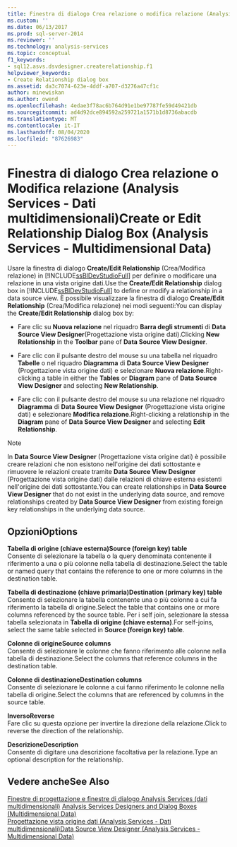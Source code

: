 ```yaml
---
title: Finestra di dialogo Crea relazione o modifica relazione (Analysis Services-Dati multidimensionali) | Microsoft Docs
ms.custom: ''
ms.date: 06/13/2017
ms.prod: sql-server-2014
ms.reviewer: ''
ms.technology: analysis-services
ms.topic: conceptual
f1_keywords:
- sql12.asvs.dsvdesigner.createrelationship.f1
helpviewer_keywords:
- Create Relationship dialog box
ms.assetid: da3c7074-623e-4ddf-a707-d3276a47cf1c
author: minewiskan
ms.author: owend
ms.openlocfilehash: 4edae3f78ac6b764d91e1be97787fe59d49421db
ms.sourcegitcommit: ad4d92dce894592a259721a1571b1d8736abacdb
ms.translationtype: MT
ms.contentlocale: it-IT
ms.lasthandoff: 08/04/2020
ms.locfileid: "87626983"
---
```

# <a name="create-or-edit-relationship-dialog-box-analysis-services---multidimensional-data"></a><span data-ttu-id="3509c-102">Finestra di dialogo Crea relazione o Modifica relazione (Analysis Services - Dati multidimensionali)</span><span class="sxs-lookup"><span data-stu-id="3509c-102">Create or Edit Relationship Dialog Box (Analysis Services - Multidimensional Data)</span></span>
  <span data-ttu-id="3509c-103">Usare la finestra di dialogo **Create/Edit Relationship** (Crea/Modifica relazione) in [!INCLUDE[ssBIDevStudioFull](../includes/ssbidevstudiofull-md.md)] per definire o modificare una relazione in una vista origine dati.</span><span class="sxs-lookup"><span data-stu-id="3509c-103">Use the **Create/Edit Relationship** dialog box in [!INCLUDE[ssBIDevStudioFull](../includes/ssbidevstudiofull-md.md)] to define or modify a relationship in a data source view.</span></span> <span data-ttu-id="3509c-104">È possibile visualizzare la finestra di dialogo **Create/Edit Relationship** (Crea/Modifica relazione) nei modi seguenti:</span><span class="sxs-lookup"><span data-stu-id="3509c-104">You can display the **Create/Edit Relationship** dialog box by:</span></span>  
  
-   <span data-ttu-id="3509c-105">Fare clic su **Nuova relazione** nel riquadro **Barra degli strumenti** di **Data Source View Designer**(Progettazione vista origine dati).</span><span class="sxs-lookup"><span data-stu-id="3509c-105">Clicking **New Relationship** in the **Toolbar** pane of **Data Source View Designer**.</span></span>  
  
-   <span data-ttu-id="3509c-106">Fare clic con il pulsante destro del mouse su una tabella nel riquadro **Tabelle** o nel riquadro **Diagramma** di **Data Source View Designer** (Progettazione vista origine dati) e selezionare **Nuova relazione**.</span><span class="sxs-lookup"><span data-stu-id="3509c-106">Right-clicking a table in either the **Tables** or **Diagram** pane of **Data Source View Designer** and selecting **New Relationship**.</span></span>  
  
-   <span data-ttu-id="3509c-107">Fare clic con il pulsante destro del mouse su una relazione nel riquadro **Diagramma** di **Data Source View Designer** (Progettazione vista origine dati) e selezionare **Modifica relazione**.</span><span class="sxs-lookup"><span data-stu-id="3509c-107">Right-clicking a relationship in the **Diagram** pane of **Data Source View Designer** and selecting **Edit Relationship**.</span></span>  
  
> [!NOTE]  
>  <span data-ttu-id="3509c-108">In **Data Source View Designer** (Progettazione vista origine dati) è possibile creare relazioni che non esistono nell'origine dei dati sottostante e rimuovere le relazioni create tramite **Data Source View Designer** (Progettazione vista origine dati) dalle relazioni di chiave esterna esistenti nell'origine dei dati sottostante.</span><span class="sxs-lookup"><span data-stu-id="3509c-108">You can create relationships in **Data Source View Designer** that do not exist in the underlying data source, and remove relationships created by **Data Source View Designer** from existing foreign key relationships in the underlying data source.</span></span>  
  
## <a name="options"></a><span data-ttu-id="3509c-109">Opzioni</span><span class="sxs-lookup"><span data-stu-id="3509c-109">Options</span></span>  
 <span data-ttu-id="3509c-110">**Tabella di origine (chiave esterna)**</span><span class="sxs-lookup"><span data-stu-id="3509c-110">**Source (foreign key) table**</span></span>  
 <span data-ttu-id="3509c-111">Consente di selezionare la tabella o la query denominata contenente il riferimento a una o più colonne nella tabella di destinazione.</span><span class="sxs-lookup"><span data-stu-id="3509c-111">Select the table or named query that contains the reference to one or more columns in the destination table.</span></span>  
  
 <span data-ttu-id="3509c-112">**Tabella di destinazione (chiave primaria)**</span><span class="sxs-lookup"><span data-stu-id="3509c-112">**Destination (primary key) table**</span></span>  
 <span data-ttu-id="3509c-113">Consente di selezionare la tabella contenente una o più colonne a cui fa riferimento la tabella di origine.</span><span class="sxs-lookup"><span data-stu-id="3509c-113">Select the table that contains one or more columns referenced by the source table.</span></span> <span data-ttu-id="3509c-114">Per i self join, selezionare la stessa tabella selezionata in **Tabella di origine (chiave esterna)**.</span><span class="sxs-lookup"><span data-stu-id="3509c-114">For self-joins, select the same table selected in **Source (foreign key) table**.</span></span>  
  
 <span data-ttu-id="3509c-115">**Colonne di origine**</span><span class="sxs-lookup"><span data-stu-id="3509c-115">**Source columns**</span></span>  
 <span data-ttu-id="3509c-116">Consente di selezionare le colonne che fanno riferimento alle colonne nella tabella di destinazione.</span><span class="sxs-lookup"><span data-stu-id="3509c-116">Select the columns that reference columns in the destination table.</span></span>  
  
 <span data-ttu-id="3509c-117">**Colonne di destinazione**</span><span class="sxs-lookup"><span data-stu-id="3509c-117">**Destination columns**</span></span>  
 <span data-ttu-id="3509c-118">Consente di selezionare le colonne a cui fanno riferimento le colonne nella tabella di origine.</span><span class="sxs-lookup"><span data-stu-id="3509c-118">Select the columns that are referenced by columns in the source table.</span></span>  
  
 <span data-ttu-id="3509c-119">**Inverso**</span><span class="sxs-lookup"><span data-stu-id="3509c-119">**Reverse**</span></span>  
 <span data-ttu-id="3509c-120">Fare clic su questa opzione per invertire la direzione della relazione.</span><span class="sxs-lookup"><span data-stu-id="3509c-120">Click to reverse the direction of the relationship.</span></span>  
  
 <span data-ttu-id="3509c-121">**Descrizione**</span><span class="sxs-lookup"><span data-stu-id="3509c-121">**Description**</span></span>  
 <span data-ttu-id="3509c-122">Consente di digitare una descrizione facoltativa per la relazione.</span><span class="sxs-lookup"><span data-stu-id="3509c-122">Type an optional description for the relationship.</span></span>  
  
## <a name="see-also"></a><span data-ttu-id="3509c-123">Vedere anche</span><span class="sxs-lookup"><span data-stu-id="3509c-123">See Also</span></span>  
 <span data-ttu-id="3509c-124">[Finestre di progettazione e finestre di dialogo Analysis Services &#40;dati multidimensionali&#41;](analysis-services-designers-and-dialog-boxes-multidimensional-data.md) </span><span class="sxs-lookup"><span data-stu-id="3509c-124">[Analysis Services Designers and Dialog Boxes &#40;Multidimensional Data&#41;](analysis-services-designers-and-dialog-boxes-multidimensional-data.md) </span></span>  
 [<span data-ttu-id="3509c-125">Progettazione vista origine dati &#40;Analysis Services - Dati multidimensionali&#41;</span><span class="sxs-lookup"><span data-stu-id="3509c-125">Data Source View Designer &#40;Analysis Services - Multidimensional Data&#41;</span></span>](data-source-view-designer-analysis-services-multidimensional-data.md)  
  
  
